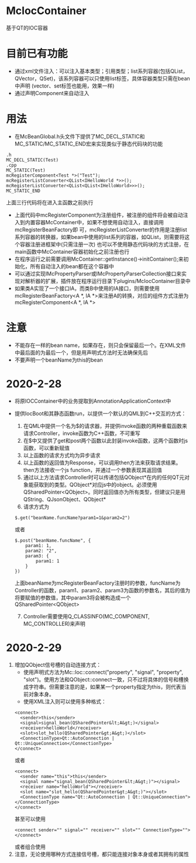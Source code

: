 # McIocContainer
基于QT的IOC容器

# 目前已有功能
- 通过xml文件注入：可以注入基本类型；引用类型；list系列容器(包括QList，QVector，QSet)，该系列容器可以只使用list标签，具体容器类型只需在bean中声明
(vector、set标签也能用，效果一样)
- 通过声明Component来自动注入

# 用法
- 在McBeanGlobal.h头文件下提供了MC_DECL_STATIC和MC_STATIC/MC_STATIC_END宏来实现类似于静态代码块的功能
~~~
.h
MC_DECL_STATIC(Test)
.cpp
MC_STATIC(Test)
mcRegisterComponent<Test *>("Test");
mcRegisterListConverter<QList<IHelloWorld *>>();
mcRegisterListConverter<QList<QList<IHelloWorld>>>();
MC_STATIC_END
~~~
上面三行代码将在进入主函数之前执行
- 上面代码中mcRegisterComponent为注册组件，被注册的组件将会被自动注入到内置容器McContainer中，如果不想使用自动注入，直接调用mcRegisterBeanFactory即
可，mcRegisterListConverter的作用是注册list系列容器的转换器，如果bean中使用的list系列的容器，如QList<int>，则需要将这个容器注册进框架中(只需注册一次)
也可以不使用静态代码块的方式注册，在main函数中McContainer容器初始化之前注册也行
- 在程序运行之前需要调用McContainer::getInstance()->initContainer();来初始化，所有自动注入的bean都在这个容器中
- 可以通过实现IMcPropertyParser或IMcPropertyParserCollection接口来实现对解析器的扩展，插件放在程序运行目录下plugins/McIocContainer目录中
- 如果类A实现了一个接口IA，而类B中使用的IA接口，则需要使用mcRegisterBeanFactory<A *, IA *>来注册A的转换，对应的组件方式注册为mcRegisterComponent<A *, IA *>

# 注意
- 不能存在一样的bean name，如果存在，则只会保留最后一个。在XML文件中最后面的为最后一个，但是用声明式方法时无法确保先后
- 不要声明一个beanName为this的bean
  
# 2020-2-28
- 将原IOCContainer中的业务提取到AnnotationApplicationContext中
- 提供IocBoot和其静态函数run，以提供一个默认的QML到C++交互的方式：
   1. 在QML中提供一个名为$的请求器，并提供invoke函数的两种重载函数来请求Controller，invoke函数为C++函数，不可重写
   2. 在$中又提供了get和post两个函数以此封装invoke函数，这两个函数时js函数，可以重新赋值
   3. 以上函数的请求方式均为异步请求
   4. 以上函数的返回值为Response，可以调用then方法来获取请求结果。then方法接收一个js function，并通过一个参数表现其返回值
   5. 通过以上方法请求Controller时可以传递包括QObject\*在内的任何QT元对象能获取到的类型。QObject\*对应js中的object。必须使用QSharedPointer\<QObject\>。同时返回值亦为所有类型，但建议只是用QString、QJsonObject、QObject*
   6. 请求方式为
   ~~~
   $.get("beanName.funcName?param1=1&param2=2")
   ~~~
   或者
   ~~~
   $.post("beanName.funcName", {
       param1: 1,
       param2: "2",
       param3: {
           param1: 1
       }
   })
   ~~~
   上面beanName为mcRegisterBeanFactory注册时的参数，funcName为Controller的函数，param1、param2、param3为函数的参数名，其后的值为将要赋值的参数值，其中param3将会被构造成一个QSharedPointer\<QObject\>
   
   7. Controller需要使用Q_CLASSINFO(MC_COMPONENT, MC_CONTROLLER)来声明

# 2020-2-29
1. 增加QObject信号槽的自动连接方式：
   - 使用声明式方法为Mc::Ioc::connect("property", "signal", "property", "slot")。使用方法和QObject::connect一致，只不过将具体的信号和槽换成字符串。但需要注意的是，如果某一个property指定为this，则代表当前对象本身。
   - 使用XML注入则可以使用多种格式：
   ~~~
   <connect>
     <sender>this</sender>
     <signal>signal_bean(QSharedPointer&lt;A&gt;)</signal>
     <receiver>helloWorld</receiver>
     <slot>slot_hello(QSharedPointer&gt;A&gt;)</slot>
     <ConnectionType>Qt::AutoConnection | Qt::UniqueConnection</ConnectionType>
   </connect>
   ~~~
   或者
   ~~~
   <connect>
     <sender name="this">this</sender>
     <signal name="signal_bean(QSharedPointer&lt;A&gt;)"></signal>
     <receiver name="helloWorld"></receiver>
     <slot name="slot_hello(QSharedPointer&gt;A&gt;)"></slot>
     <ConnectionType name="Qt::AutoConnection | Qt::UniqueConnection"></ConnectionType>
   </connect>
   ~~~
   甚至可以使用
   ~~~
   <connect sender="" signal="" receiver="" slot="" ConnectionType=""></connect>
   ~~~
   或者组合使用
2. 注意，无论使用哪种方式连接信号槽，都只能连接对象本身或者其拥有的属性

